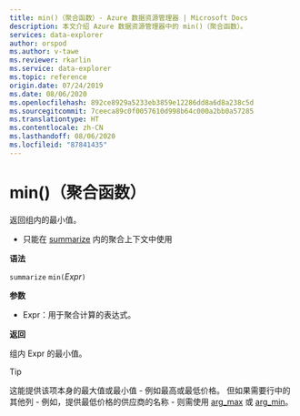 ```yaml
---
title: min()（聚合函数）- Azure 数据资源管理器 | Microsoft Docs
description: 本文介绍 Azure 数据资源管理器中的 min()（聚合函数）。
services: data-explorer
author: orspod
ms.author: v-tawe
ms.reviewer: rkarlin
ms.service: data-explorer
ms.topic: reference
origin.date: 07/24/2019
ms.date: 08/06/2020
ms.openlocfilehash: 892ce8929a5233eb3859e12286dd8a6d8a238c5d
ms.sourcegitcommit: 7ceeca89c0f0057610d998b64c000a2bb0a57285
ms.translationtype: HT
ms.contentlocale: zh-CN
ms.lasthandoff: 08/06/2020
ms.locfileid: "87841435"
---
```

# <a name="min-aggregation-function"></a>min()（聚合函数）

返回组内的最小值。 

* 只能在 [summarize](summarizeoperator.md) 内的聚合上下文中使用

**语法**

`summarize` `min(`*Expr*`)`

**参数**

* Expr：用于聚合计算的表达式。 

**返回**

组内 Expr 的最小值。
 
> [!TIP]
> 这能提供该项本身的最大值或最小值 - 例如最高或最低价格。 但如果需要行中的其他列 - 例如，提供最低价格的供应商的名称 - 则需使用 [arg_max](arg-max-aggfunction.md) 或 [arg_min](arg-min-aggfunction.md)。